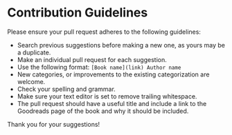 # Contribution Guidelines

Please ensure your pull request adheres to the following guidelines:

- Search previous suggestions before making a new one, as yours may be a duplicate.
- Make an individual pull request for each suggestion.
- Use the following format: `[Book name](link) Author name`
- New categories, or improvements to the existing categorization are welcome.
- Check your spelling and grammar.
- Make sure your text editor is set to remove trailing whitespace.
- The pull request should have a useful title and include a link to the Goodreads page of the book and why it should be included.

Thank you for your suggestions!
